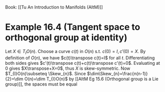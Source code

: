 Book: [[Tu An Introduction to Manifolds (AItM)]]
# Example 16.4 (Tangent space to orthogonal group at identity)
Let $X\in T_{I}O(n)$.
Choose a curve $c(t)$ in $O(n)$ s.t. $c(0)=I,c'(0)=X$.
By definition of $O(n)$, we have $c(t)\transpose c(t)=I$ for all $t$.
Differentiating both sides gives $c'(t)\transpose c(t)+c(t)\transpose c'(t)=0$.
Evaluating at $0$ gives $X\transpose+X=0$, thus $X$ is skew-symmetric.
Now $T_{I}O(n)\subseteq \Skew_{n}$.
Since $\dim\Skew_{n}=\frac{n(n-1)}{2}=\dim O(n)=\dim T_{I}O(n)$ by [[AItM Eg 15.6 (Orthogonal group is a Lie group)]], the spaces must be equal